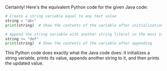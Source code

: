  Certainly! Here's the equivalent Python code for the given Java code:

```python
# Create a string variable equal to any text value
string = "abc"
print(string)  # Show the contents of the variable after initialization

# Append the string variable with another string literal in the most idiomatic way
string += "def"
print(string)  # Show the contents of the variable after appending
```

This Python code does exactly what the Java code does: it initializes a string variable, prints its value, appends another string to it, and then prints the updated value.
